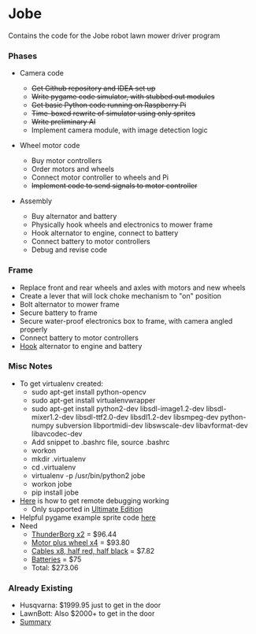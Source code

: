 # Jobe
Contains the code for the Jobe robot lawn mower driver program

### Phases
* Camera code
    * ~~Get Github repository and IDEA set up~~
    * ~~Write pygame code simulator, with stubbed out modules~~
    * ~~Get basic Python code running on Raspberry Pi~~
    * ~~Time-boxed rewrite of simulator using only sprites~~
    * ~~Write preliminary AI~~
    * Implement camera module, with image detection logic

* Wheel motor code
    * Buy motor controllers
    * Order motors and wheels
    * Connect motor controller to wheels and Pi
    * ~~Implement code to send signals to motor controller~~

* Assembly
    * Buy alternator and battery
    * Physically hook wheels and electronics to mower frame
    * Hook alternator to engine, connect to battery
    * Connect battery to motor controllers
    * Debug and revise code


### Frame
* Replace front and rear wheels and axles with motors and new wheels
* Create a lever that will lock choke mechanism to "on" position
* Bolt alternator to mower frame
* Secure battery to frame
* Secure water-proof electronics box to frame, with camera angled properly
* Connect battery to motor controllers
* [Hook](https://theepicenter.com/blog/generator-lawn-mower-vertical/) alternator to engine and battery


### Misc Notes
* To get virtualenv created:
    * sudo apt-get install python-opencv
    * sudo apt-get install virtualenvwrapper
    * sudo apt-get install python2-dev libsdl-image1.2-dev libsdl-mixer1.2-dev libsdl-ttf2.0-dev libsdl1.2-dev libsmpeg-dev python-numpy subversion libportmidi-dev libswscale-dev libavformat-dev libavcodec-dev
    * Add snippet to .bashrc file, source .bashrc
    * workon
    * mkdir .virtualenv
    * cd .virtualenv
    * virtualenv -p /usr/bin/python2 jobe
    * workon jobe
    * pip install jobe
* [Here](https://makemypi.wordpress.com/2016/12/19/remote-debug-on-raspberry-pi-by-pycharm/) is how to get remote debugging working
    * Only supported in [Ultimate Edition](https://www.jetbrains.com/idea/buy/#edition=personal)
* Helpful pygame example sprite code [here](http://thepythongamebook.com/en:pygame:step014)
* Need
    * [ThunderBorg x2](https://www.piborg.org/thunderborg/thunderborg) = $96.44
    * [Motor plus wheel x4](https://www.piborg.org/accessories/12v-motor) = $93.80
    * [Cables x8, half red, half black](https://www.piborg.org/accessories/wire-22awg-red) = $7.82
    * [Batteries](http://www.robotmarketplace.com/products/batteries_main.html) = $75
    * Total: $273.06


### Already Existing
* Husqvarna: $1999.95 just to get in the door
* LawnBott: Also $2000+ to get in the door
* [Summary](http://www.toptenreviews.com/home/outdoor/best-robot-lawn-mowers/)